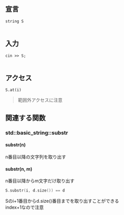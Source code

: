 ## 宣言
 `string S`
<br>
<br>

## 入力
 `cin >> S;` 
<br>
<br>

## アクセス
 `S.at(i)` 
> 範囲外アクセスに注意


## 関連する関数
### std::basic_string::substr
#### substr(n)
n番目以降の文字列を取り出す

#### substr(n, m)
n番目以降からm文字だけ取り出す
```c++
S.substr(i, d.size()) == d
```
Sのi+1番目からd.size()番目までを取り出すことができる<br>
index+1なので注意